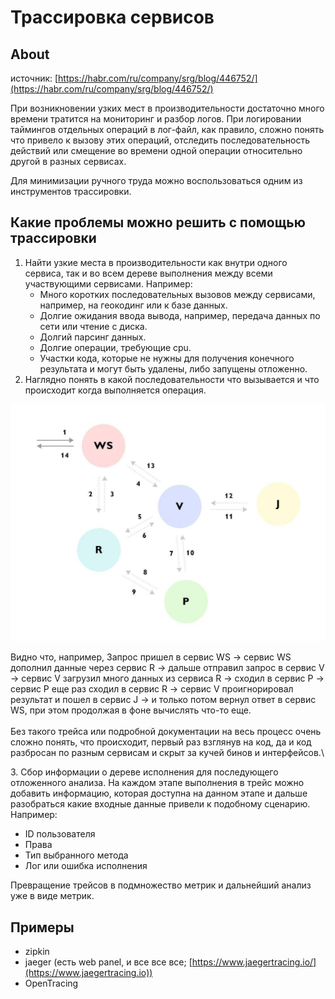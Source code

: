 # Трассировка сервисов

## About

источник: [https://habr.com/ru/company/srg/blog/446752/](https://habr.com/ru/company/srg/blog/446752/)

При возникновении узких мест в производительности достаточно много времени тратится на мониторинг и разбор логов. При логировании таймингов отдельных операций в лог-файл, как правило, сложно понять что привело к вызову этих операций, отследить последовательность действий или смещение во времени одной операции относительно другой в разных сервисах.

Для минимизации ручного труда можно воспользоваться одним из инструментов трассировки.

## Какие проблемы можно решить с помощью трассировки

1. Найти узкие места в производительности как внутри одного сервиса, так и во всем дереве выполнения между всеми участвующими сервисами. Например:
   * Много коротких последовательных вызовов между сервисами, например, на геокодинг или к базе данных.
   * Долгие ожидания ввода вывода, например, передача данных по сети или чтение с диска.
   * Долгий парсинг данных.
   * Долгие операции, требующие cpu.
   * Участки кода, которые не нужны для получения конечного результата и могут быть удалены, либо запущены отложенно.
2. Наглядно понять в какой последовательности что вызывается и что происходит когда выполняется операция.

![](<../../.gitbook/assets/изображение (6).png>)

Видно что, например, Запрос пришел в сервис WS -> сервис WS дополнил данные через сервис R -> дальше отправил запрос в сервис V -> сервис V загрузил много данных из сервиса R -> сходил в сервис P -> сервис Р еще раз сходил в сервис R -> сервис V проигнорировал результат и пошел в сервис J -> и только потом вернул ответ в сервис WS, при этом продолжая в фоне вычислять что-то еще.\
\
&#x20;Без такого трейса или подробной документации на весь процесс очень сложно понять, что происходит, первый раз взглянув на код, да и код разбросан по разным сервисам и скрыт за кучей бинов и интерфейсов.\


3\. Сбор информации о дереве исполнения для последующего отложенного анализа. На каждом этапе выполнения в трейс можно добавить информацию, которая доступна на данном этапе и дальше разобраться какие входные данные привели к подобному сценарию. Например:

* ID пользователя
* Права
* Тип выбранного метода
* Лог или ошибка исполнения

Превращение трейсов в подмножество метрик и дальнейший анализ уже в виде метрик.

## Примеры

* zipkin
* jaeger (есть web panel, и все все все; [https://www.jaegertracing.io/](https://www.jaegertracing.io))
* OpenTracing
